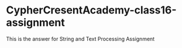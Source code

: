 # CypherCresentAcademy-class16-assignment
This is the answer for String and Text Processing Assignment
